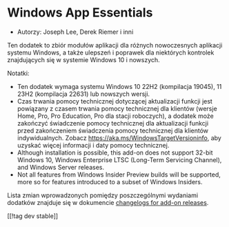 # Windows App Essentials #

* Autorzy: Joseph Lee, Derek Riemer i inni

Ten dodatek to zbiór modułów aplikacji dla różnych nowoczesnych aplikacji
systemu Windows, a także ulepszeń i poprawek dla niektórych kontrolek
znajdujących się w systemie Windows 10 i nowszych.

Notatki:

* Ten dodatek wymaga systemu Windows 10 22H2 (kompilacja 19045), 11 23H2
  (kompilacja 22631) lub nowszych wersji.
* Czas trwania pomocy technicznej dotyczącej aktualizacji funkcji jest
  powiązany z czasem trwania pomocy technicznej dla klientów (wersje Home,
  Pro, Pro Education, Pro dla stacji roboczych), a dodatek może zakończyć
  świadczenie pomocy technicznej dla aktualizacji funkcji przed zakończeniem
  świadczenia pomocy technicznej dla klientów indywidualnych. Zobacz
  <https://aka.ms/WindowsTargetVersioninfo>, aby uzyskać więcej informacji i
  daty pomocy technicznej.
* Although installation is possible, this add-on does not support 32-bit
  Windows 10, Windows Enterprise LTSC (Long-Term Servicing Channel), and
  Windows Server releases.
* Not all features from Windows Insider Preview builds will be supported,
  more so for features introduced to a subset of Windows Insiders.

Lista zmian wprowadzonych pomiędzy poszczególnymi wydaniami dodatków
znajduje się w dokumencie [changelogs for add-on releases][1].

[[!tag dev stable]]

[1]: https://github.com/josephsl/wintenapps/blob/main/changes.md
